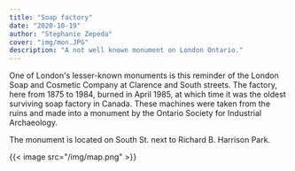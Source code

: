 ```yaml
---
title: "Soap factory"
date: "2020-10-19"
author: "Stephanie Zepeda"
cover: "img/mon.JPG"
description: "A not well known monument on London Ontario."
---
```


  One of London's lesser-known monuments is this reminder of the London Soap and Cosmetic Company at Clarence and South streets. The factory, here from 1875 to 1984, burned in April 1985, at which time it was the oldest surviving soap factory in Canada. These machines were taken from the ruins and made into a monument by the Ontario Society for Industrial Archaeology.

  The monument is located on South St. next to Richard B. Harrison Park.

  {{< image src="/img/map.png" >}}
